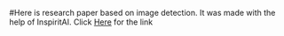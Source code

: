 #Here is research paper based on image detection. It was made with the help of InspiritAI. Click [Here](https://docs.google.com/document/d/1CiUnPSdDkSrfAgqrQUvfxQ-J1CTWGE-q0D89I4sQ2j8/edit?usp=sharing) for the link
